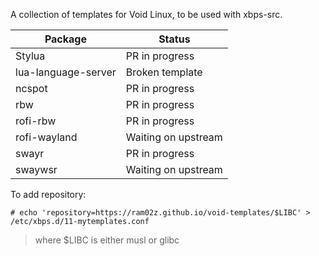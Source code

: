 A collection of templates for Void Linux, to be used with xbps-src.

| Package             | Status              |
| ------------------- | ----------------    |
| Stylua              | PR in progress      |
| lua-language-server | Broken template     |
| ncspot              | PR in progress      |
| rbw                 | PR in progress      |
| rofi-rbw            | PR in progress      |
| rofi-wayland        | Waiting on upstream |
| swayr               | PR in progress      |
| swaywsr             | Waiting on upstream |

To add repository:

```
# echo 'repository=https://ram02z.github.io/void-templates/$LIBC' > /etc/xbps.d/11-mytemplates.conf
```

> where $LIBC is either musl or glibc
